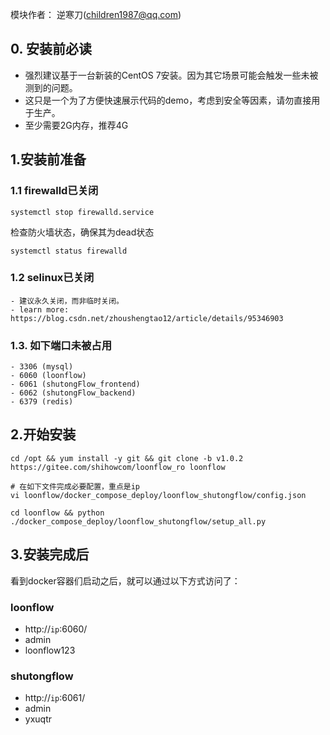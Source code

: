 模块作者： 逆寒刀(children1987@qq.com)

## 0. 安装前必读
- 强烈建议基于一台新装的CentOS 7安装。因为其它场景可能会触发一些未被测到的问题。
- 这只是一个为了方便快速展示代码的demo，考虑到安全等因素，请勿直接用于生产。
- 至少需要2G内存，推荐4G

## 1.安装前准备

### 1.1 firewalld已关闭
```
systemctl stop firewalld.service
```
检查防火墙状态，确保其为dead状态
```
systemctl status firewalld
```
### 1.2 selinux已关闭
    - 建议永久关闭，而非临时关闭。
    - learn more: https://blog.csdn.net/zhoushengtao12/article/details/95346903
### 1.3. 如下端口未被占用
    - 3306 (mysql)
    - 6060 (loonflow)
    - 6061 (shutongFlow_frontend)
    - 6062 (shutongFlow_backend)
    - 6379 (redis)

## 2.开始安装
```
cd /opt && yum install -y git && git clone -b v1.0.2 https://gitee.com/shihowcom/loonflow_ro loonflow

# 在如下文件完成必要配置，重点是ip
vi loonflow/docker_compose_deploy/loonflow_shutongflow/config.json

cd loonflow && python ./docker_compose_deploy/loonflow_shutongflow/setup_all.py
```

## 3.安装完成后
看到docker容器们启动之后，就可以通过以下方式访问了：
### loonflow
- http://`ip`:6060/
- admin
- loonflow123

### shutongflow
- http://`ip`:6061/
- admin
- yxuqtr

